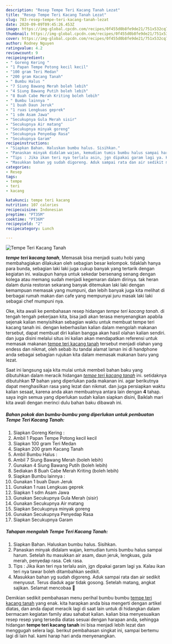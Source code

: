 ```yaml
---
description: "Resep Tempe Teri Kacang Tanah Lezat"
title: "Resep Tempe Teri Kacang Tanah Lezat"
slug: 783-resep-tempe-teri-kacang-tanah-lezat
date: 2020-09-09T09:45:26.453Z
image: https://img-global.cpcdn.com/recipes/0f455d0b8fe9de21/751x532cq70/tempe-teri-kacang-tanah-foto-resep-utama.jpg
thumbnail: https://img-global.cpcdn.com/recipes/0f455d0b8fe9de21/751x532cq70/tempe-teri-kacang-tanah-foto-resep-utama.jpg
cover: https://img-global.cpcdn.com/recipes/0f455d0b8fe9de21/751x532cq70/tempe-teri-kacang-tanah-foto-resep-utama.jpg
author: Rodney Nguyen
ratingvalue: 4.2
reviewcount: 9
recipeingredient:
- " Goreng Kering "
- "1 Papan Tempe Potong kecil kecil"
- "100 gram Teri Medan"
- "200 gram Kacang Tanah"
- " Bumbu Halus "
- "7 Siung Bawang Merah boleh lebih"
- "4 Siung Bawang Putih boleh lebih"
- "8 Buah Cabe Merah Kriting boleh lebih"
- " Bumbu lainnya "
- "1 buah Daun Jeruk"
- "1 ruas Lengkuas geprek"
- "1 sdm Asam Jawa"
- "Secukupnya Gula Merah sisir"
- "Secukupnya Air matang"
- "Secukupnya minyak goreng"
- "Secukupnya Penyedap Rasa"
- "Secukupnya Garam"
recipeinstructions:
- "Siapkan Bahan. Haluskan bumbu halus. Sisihkan."
- "Panaskan minyak didalam wajan, kemudian tumis bumbu halus sampai harum. Setelah itu masukkan air asam, daun jeruk, lengkuas, gula merah, penyedap rasa. Cek rasa."
- "Tips : Jika ikan teri nya terlalu asin, jgn dipakai garam lagi ya. Kalau ikan teri nya tawar boleh ditambahkan sedikit."
- "Masukkan bahan yg sudah digoreng. Aduk sampai rata dan air sedikit menyusut. Terus diaduk agar tidak gosong. Setelah matang, angkat sajikan. Selamat mencobaa 🥰"
categories:
- Resep
tags:
- tempe
- teri
- kacang

katakunci: tempe teri kacang 
nutrition: 107 calories
recipecuisine: Indonesian
preptime: "PT35M"
cooktime: "PT36M"
recipeyield: "2"
recipecategory: Lunch

---
```



![Tempe Teri Kacang Tanah](https://img-global.cpcdn.com/recipes/0f455d0b8fe9de21/751x532cq70/tempe-teri-kacang-tanah-foto-resep-utama.jpg)

<b><i>tempe teri kacang tanah</i></b>, Memasak bisa menjadi suatu hobi yang membahagiakan dilakukan oleh sebagian besar kelompok. tidaklah hanya para bunda, sebagian laki laki juga cukup banyak yang tertarik dengan kegiatan ini. walaupun hanya untuk sekedar bersenang senang dengan kolega atau memang sudah menjadi kegemaran dalam dirinya. tak heran dalam dunia restoran sekarang banyak ditemukan laki laki dengan kemampuan memasak yang mumpuni, dan lebih banyak juga kita melihat di berbagai rumah makan dan cafe yang mempunyai juru masak laki laki sebagai chef mumpuni nya.

Oke, kita awali ke pembahasan resep hidangan <i>tempe teri kacang tanah</i>. di tengah tengah pekerjaan kita, bisa jadi akan terasa menyenangkan apabila sejenak kalian menyisihkan sebagian waktu untuk membuat tempe teri kacang tanah ini. dengan keberhasilan kalian dalam mengolah makanan tersebut, dapat membuat diri kalian bangga akan hasil olahan kalian sendiri. dan juga disini melalui situs ini kalian akan mendapatkan referensi untuk memasak makanan <u>tempe teri kacang tanah</u> tersebut menjadi olahan yang endess dan nikmat, oleh sebab itu tandai alamat laman ini di handphone anda sebagai sebagian rujukan kita dalam memasak makanan baru yang lezat.




Saat ini langsung saja kita mulai untuk membeli bahan baku yang dibutuhkan dalam meracik hidangan <u><i>tempe teri kacang tanah</i></u> ini. setidaknya dibutuhkan <b>17</b> bahan yang diperlukan pada makanan ini. agar berikutnya dapat menghasilkan rasa yang lezat dan nikmat. dan juga persiapkan waktu kalian sesaat, karena anda akan membuatnya antara lain dengan <b>4</b> tahap. saya ingin semua yang diperlukan sudah kalian siapkan disini, Baiklah mari kita awali dengan merinci dulu bahan baku dibawah ini.

<!--inarticleads1-->

##### Bahan pokok dan bumbu-bumbu yang diperlukan untuk pembuatan Tempe Teri Kacang Tanah:

1. Siapkan  Goreng Kering :
1. Ambil 1 Papan Tempe Potong kecil kecil
1. Siapkan 100 gram Teri Medan
1. Siapkan 200 gram Kacang Tanah
1. Ambil  Bumbu Halus :
1. Ambil 7 Siung Bawang Merah (boleh lebih)
1. Gunakan 4 Siung Bawang Putih (boleh lebih)
1. Sediakan 8 Buah Cabe Merah Kriting (boleh lebih)
1. Siapkan  Bumbu lainnya :
1. Gunakan 1 buah Daun Jeruk
1. Gunakan 1 ruas Lengkuas geprek
1. Siapkan 1 sdm Asam Jawa
1. Gunakan Secukupnya Gula Merah (sisir)
1. Gunakan Secukupnya Air matang
1. Siapkan Secukupnya minyak goreng
1. Gunakan Secukupnya Penyedap Rasa
1. Siapkan Secukupnya Garam




<!--inarticleads2-->

##### Tahapan mengolah Tempe Teri Kacang Tanah:

1. Siapkan Bahan. Haluskan bumbu halus. Sisihkan.
1. Panaskan minyak didalam wajan, kemudian tumis bumbu halus sampai harum. Setelah itu masukkan air asam, daun jeruk, lengkuas, gula merah, penyedap rasa. Cek rasa.
1. Tips : Jika ikan teri nya terlalu asin, jgn dipakai garam lagi ya. Kalau ikan teri nya tawar boleh ditambahkan sedikit.
1. Masukkan bahan yg sudah digoreng. Aduk sampai rata dan air sedikit menyusut. Terus diaduk agar tidak gosong. Setelah matang, angkat sajikan. Selamat mencobaa 🥰




Demikian sedikit pembahasan menu perihal bumbu bumbu <u>tempe teri kacang tanah</u> yang enak. kita harapkan anda bisa mengerti dengan artikel diatas, dan anda dapat meracik lagi di saat lain untuk di hidangkan dalam bermacam kegiatan family atau sahabat kalian. kalian bisa menyesuaikan resep resep yang tersedia diatas sesuai dengan harapan anda, sehingga hidangan <b>tempe teri kacang tanah</b> ini bisa menjadi lebih lezat dan menggugah selera lagi. berikut pembahasan singkat ini, sampai bertemu lagi di lain hal. kami harap hari anda menyenangkan.
